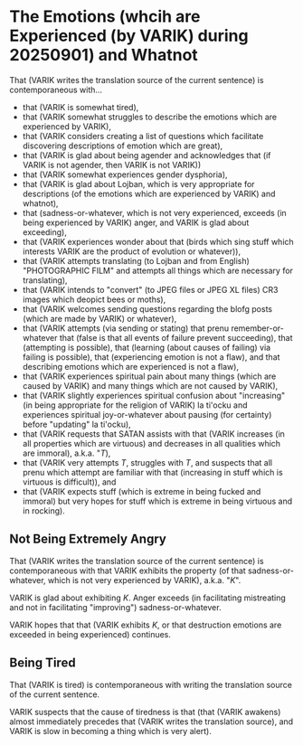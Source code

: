 The Emotions (whcih are Experienced (by VARIK) during 20250901) and Whatnot
===========================================================================

That (VARIK writes the translation source of the current sentence) is contemporaneous with...

* that (VARIK is somewhat tired),
* that (VARIK somewhat struggles to describe the emotions which are experienced by VARIK),
* that (VARIK considers creating a list of questions which facilitate discovering descriptions of emotion which are great),
* that (VARIK is glad about being agender and acknowledges that (if VARIK is not agender, then VARIK is not VARIK))
* that (VARIK somewhat experiences gender dysphoria),
* that (VARIK is glad about Lojban, which is very appropriate for descriptions (of the emotions which are experienced by VARIK) and whatnot),
* that (sadness-or-whatever, which is not very experienced, exceeds (in being experienced by VARIK) anger, and VARIK is glad about exceeding),
* that (VARIK experiences wonder about that (birds which sing stuff which interests VARIK are the product of evolution or whatever)),
* that (VARIK attempts translating (to Lojban and from English) "PHOTOGRAPHIC FILM" and attempts all things which are necessary for translating),
* that (VARIK intends to "convert" (to JPEG files or JPEG XL files) CR3 images which deopict bees or moths),
* that (VARIK welcomes sending questions regarding the blofg posts (which are made by VARIK) or whatever),
* that (VARIK attempts (via sending or stating) that prenu remember-or-whatever that (false is that all events of failure prevent succeeding), that (attempting is possible), that (learning (about causes of failing) via failing is possible), that (experiencing emotion is not a flaw), and that describing emotions which are experienced is not a flaw),
* that (VARIK experiences spiritual pain about many things (which are caused by VARIK) and many things which are not caused by VARIK),
* that (VARIK slightly experiences spiritual confusion about "increasing" (in being appropriate for the religion of VARIK) la ti'ocku and experiences spiritual joy-or-whatever about pausing (for certainty) before "updating" la ti'ocku),
* that (VARIK requests that SATAN assists with that (VARIK increases (in all properties which are virtuous) and decreases in all qualities which are immoral), a.k.a. "$T$),
* that (VARIK very attempts $T$, struggles with $T$, and suspects that all prenu which attempt are familiar with that (increasing in stuff which is virtuous is difficult)), and
* that (VARIK expects stuff (which is extreme in being fucked and immoral) but very hopes for stuff which is extreme in being virtuous and in rocking).

## Not Being Extremely Angry
That (VARIK writes the translation source of the current sentence) is contemporaneous with that VARIK exhibits the property (of that sadness-or-whatever, which is not very experienced by VARIK), a.k.a. "$K$".

VARIK is glad about exhibiting $K$.  Anger exceeds (in facilitating mistreating and not in facilitating "improving") sadness-or-whatever.

VARIK hopes that that (VARIK exhibits $K$, or that destruction emotions are exceeded in being experienced) continues.

## Being Tired
That (VARIK is tired) is contemporaneous with writing the translation source of the current sentence.

VARIK suspects that the cause of tiredness is that (that (VARIK awakens) almost immediately precedes that (VARIK writes the translation source), and VARIK is slow in becoming a thing which is very alert).
